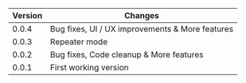 | Version | Changes                                                    |
| --------|------------------------------------------------------------|
| 0.0.4   | Bug fixes, UI / UX improvements & More features            |
| 0.0.3   | Repeater mode                                              |
| 0.0.2   | Bug fixes, Code cleanup & More features                    |
| 0.0.1   | First working version                                      |